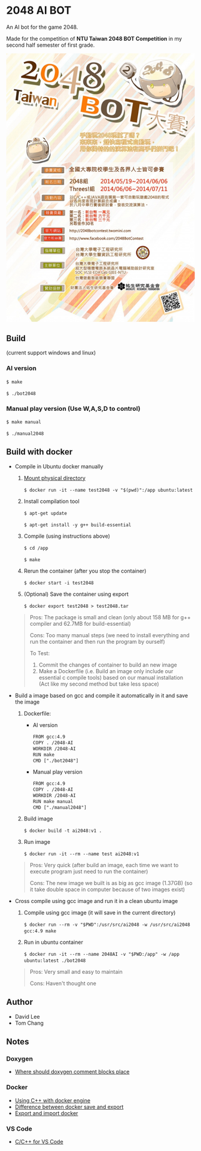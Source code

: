 # 2048 AI BOT

An AI bot for the game 2048.

Made for the competition of **NTU Taiwan 2048 BOT Competition** in my second half semester of first grade.

![poster](poster.jpg)

## Build

(current support windows and linux)

### AI version

`$ make`

`$ ./bot2048`


### Manual play version (Use W,A,S,D to control)

`$ make manual`

`$ ./manual2048`

## Build with docker

* Compile in Ubuntu docker manually
	1. [Mount physical directory](https://docs.docker.com/storage/bind-mounts/)
	
		`$ docker run -it --name test2048 -v "$(pwd)":/app ubuntu:latest`
	
	2. Install compilation tool
	
		`$ apt-get update`
		
		`$ apt-get install -y g++ build-essential`
	
	3. Compile (using instructions above)
		
		`$ cd /app`
		
		`$ make`
	
	4. Rerun the container (after you stop the container)
	
		`$ docker start -i test2048`
	
	5. (Optional) Save the container using export
	
		`$ docker export test2048 > test2048.tar`

    > Pros: The package is small and clean (only about 158 MB for g++ compiler and 62.7MB for build-essential)
    > 
    > Cons: Too many manual steps (we need to install everything and run the container and then run the program by ourself)
    >
    > To Test:
    > 	1. Commit the changes of container to build an new image
    >	2. Make a Dockerfile (i.e. Build an image only include our essential c compile tools) based on our manual installation
    >   (Act like my second method but take less space)
    


* Build a image based on gcc and compile it automatically in it and save the image
	1. Dockerfile: 
	
		* AI version
		
			```
			FROM gcc:4.9
			COPY . /2048-AI
			WORKDIR /2048-AI
			RUN make
			CMD ["./bot2048"]
			```
	
		* Manual play version
		
			```
			FROM gcc:4.9
			COPY . /2048-AI
			WORKDIR /2048-AI
			RUN make manual
			CMD ["./manual2048"]
			```
	
	2. Build image
	
		`$ docker build -t ai2048:v1 .`

	3. Run image
	
		`$ docker run -it --rm --name test ai2048:v1`

    > Pros: Very quick (after build an image, each time we want to execute program just need to run the container)
    > 
    > Cons: The new image we built is as big as gcc image (1.37GB) (so it take double space in computer because of two images exist)

* Cross compile using gcc image and run it in a clean ubuntu image
	1. Compile using gcc image (it will save in the current directory)
	
		`$ docker run --rm -v "$PWD":/usr/src/ai2048 -w /usr/src/ai2048 gcc:4.9 make`
	
	2. Run in ubuntu container
	
		`$ docker run -it --rm --name 2048AI -v "$PWD:/app" -w /app ubuntu:latest ./bot2048`

    > Pros: Very small and easy to maintain
    > 
    > Cons: Haven't thought one


## Author

* David Lee
* Tom Chang

## Notes

### Doxygen

* [Where should doxygen comment blocks place](https://stackoverflow.com/questions/355619/where-to-put-the-doxygen-comment-blocks-for-an-internal-library-in-h-or-in-cpp)

### Docker

* [Using C++ with docker engine](https://www.codeguru.com/cpp/cpp/algorithms/using-c-with-docker-engine.html)
* [Difference between docker save and export](https://blog.hinablue.me/docker-bi-jiao-save-export-dui-yu-ying-xiang-dang-cao-zuo-chai-yi/)
* [Export and import docker](https://philipzheng.gitbooks.io/docker_practice/content/container/import_export.html)

### VS Code

* [C/C++ for VS Code](https://code.visualstudio.com/docs/languages/cpp)
